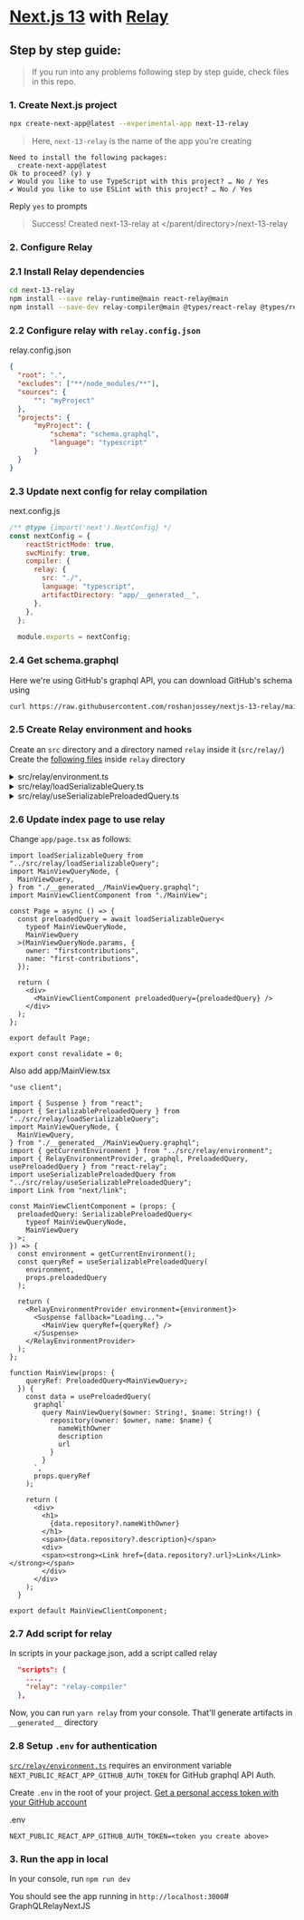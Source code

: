 # [Next.js 13](https://beta.nextjs.org/) with [Relay](https://relay.dev/)

## Step by step guide:
> If you run into any problems following step by step guide, check files in this repo.

### 1. Create Next.js project

```bash
npx create-next-app@latest --experimental-app next-13-relay
```

> Here, `next-13-relay` is the name of the app you're creating

```
Need to install the following packages:
  create-next-app@latest
Ok to proceed? (y) y
✔ Would you like to use TypeScript with this project? … No / Yes
✔ Would you like to use ESLint with this project? … No / Yes
```

Reply `yes` to prompts

> Success! Created next-13-relay at </parent/directory>/next-13-relay

### 2. Configure Relay

### 2.1 Install Relay dependencies

```bash
cd next-13-relay
npm install --save relay-runtime@main react-relay@main
npm install --save-dev relay-compiler@main @types/react-relay @types/relay-runtime
```

### 2.2 Configure relay with `relay.config.json`

relay.config.json
```json
{
  "root": ".",
  "excludes": ["**/node_modules/**"],
  "sources": {
      "": "myProject"
  },
  "projects": {
      "myProject": {
          "schema": "schema.graphql",
          "language": "typescript"
      }
  }
}
```

### 2.3 Update next config for relay compilation

next.config.js

```js
/** @type {import('next').NextConfig} */
const nextConfig = {
    reactStrictMode: true,
    swcMinify: true,
    compiler: {
      relay: {
        src: "./",
        language: "typescript",
        artifactDirectory: "app/__generated__",
      },
    },
  };
  
  module.exports = nextConfig;
```

### 2.4 Get schema.graphql

Here we're using GitHub's graphql API, you can download GitHub's schema using

```bash
curl https://raw.githubusercontent.com/roshanjossey/nextjs-13-relay/main/schema.graphql > schema.graphql
```

### 2.5 Create Relay environment and hooks

Create an `src` directory and a directory named `relay` inside it (`src/relay/`)
Create the [following files](https://github.com/Roshanjossey/nextjs-13-relay/tree/main/src/relay) inside `relay` directory

<details>
<summary>src/relay/environment.ts </summary>

```ts
import {
    Environment,
    Network,
    RecordSource,
    Store,
    RequestParameters,
    QueryResponseCache,
    Variables,
    GraphQLResponse,
    CacheConfig,
  } from "relay-runtime";
  
  const HTTP_ENDPOINT = "https://api.github.com/graphql";
  const IS_SERVER = typeof window === typeof undefined;
  const CACHE_TTL = 5 * 1000; // 5 seconds, to resolve preloaded results
  
  export async function networkFetch(
    request: RequestParameters,
    variables: Variables
  ): Promise<GraphQLResponse> {
    const token = process.env.NEXT_PUBLIC_REACT_APP_GITHUB_AUTH_TOKEN;
    if (token == null || token === "") {
      throw new Error(
        "This app requires a GitHub authentication token to be configured. See readme.md for setup details."
      );
    }
  
    const resp = await fetch(HTTP_ENDPOINT, {
      method: "POST",
      headers: {
        Accept: "application/json",
        Authorization: `bearer ${token}`,
        "Content-Type": "application/json",
      },
      body: JSON.stringify({
        query: request.text,
        variables,
      }),
    });
    const json = await resp.json();
  
    // GraphQL returns exceptions (for example, a missing required variable) in the "errors"
    // property of the response. If any exceptions occurred when processing the request,
    // throw an error to indicate to the developer what went wrong.
    if (Array.isArray(json.errors)) {
      console.error(json.errors);
      throw new Error(
        `Error fetching GraphQL query '${
          request.name
        }' with variables '${JSON.stringify(variables)}': ${JSON.stringify(
          json.errors
        )}`
      );
    }
  
    return json;
  }
  
  export const responseCache: QueryResponseCache | null = IS_SERVER
    ? null
    : new QueryResponseCache({
        size: 100,
        ttl: CACHE_TTL,
      });
  
  function createNetwork() {
    async function fetchResponse(
      params: RequestParameters,
      variables: Variables,
      cacheConfig: CacheConfig
    ) {
      const isQuery = params.operationKind === "query";
      const cacheKey = params.id ?? params.cacheID;
      const forceFetch = cacheConfig && cacheConfig.force;
      if (responseCache != null && isQuery && !forceFetch) {
        const fromCache = responseCache.get(cacheKey, variables);
        if (fromCache != null) {
          return Promise.resolve(fromCache);
        }
      }
  
      return networkFetch(params, variables);
    }
  
    const network = Network.create(fetchResponse);
    return network;
  }
  
  function createEnvironment() {
    return new Environment({
      network: createNetwork(),
      store: new Store(RecordSource.create()),
      isServer: IS_SERVER,
    });
  }
  
  export const environment = createEnvironment();
  
  export function getCurrentEnvironment() {
    if (IS_SERVER) {
      return createEnvironment();
    }
  
    return environment;
  }
```

</details>

<details>
<summary>src/relay/loadSerializableQuery.ts </summary>

```ts
import {
    GraphQLResponse,
    OperationType,
    RequestParameters,
    VariablesOf,
  } from "relay-runtime";
  import { ConcreteRequest } from "relay-runtime/lib/util/RelayConcreteNode";
  import { networkFetch } from "./environment";
  
  export interface SerializablePreloadedQuery<
    TRequest extends ConcreteRequest,
    TQuery extends OperationType
  > {
    params: TRequest["params"];
    variables: VariablesOf<TQuery>;
    response: GraphQLResponse;
  }
  
  // Call into raw network fetch to get serializable GraphQL query response
  // This response will be sent to the client to "warm" the QueryResponseCache
  // to avoid the client fetches.
  export default async function loadSerializableQuery<
    TRequest extends ConcreteRequest,
    TQuery extends OperationType
  >(
    params: RequestParameters,
    variables: VariablesOf<TQuery>
  ): Promise<SerializablePreloadedQuery<TRequest, TQuery>> {
    const response = await networkFetch(params, variables);
    return {
      params,
      variables,
      response,
    };
  }
```
</details>
<details>
<summary> src/relay/useSerializablePreloadedQuery.ts</summary>

```ts
// Convert preloaded query object (with raw GraphQL Response) into
// Relay's PreloadedQuery.

import { useMemo } from "react";
import { PreloadedQuery, PreloadFetchPolicy } from "react-relay";
import { ConcreteRequest, IEnvironment, OperationType } from "relay-runtime";
import { responseCache } from "./environment";
import { SerializablePreloadedQuery } from "./loadSerializableQuery";

// This hook convert serializable preloaded query
// into Relay's PreloadedQuery object.
// It is also writes this serializable preloaded query
// into QueryResponseCache, so we the network layer
// can use these cache results when fetching data
// in `usePreloadedQuery`.
export default function useSerializablePreloadedQuery<
  TRequest extends ConcreteRequest,
  TQuery extends OperationType
>(
  environment: IEnvironment,
  preloadQuery: SerializablePreloadedQuery<TRequest, TQuery>,
  fetchPolicy: PreloadFetchPolicy = "store-or-network"
): PreloadedQuery<TQuery> {
  useMemo(() => {
    writePreloadedQueryToCache(preloadQuery);
  }, [preloadQuery]);

  return {
    environment,
    fetchKey: preloadQuery.params.id ?? preloadQuery.params.cacheID,
    fetchPolicy,
    isDisposed: false,
    name: preloadQuery.params.name,
    kind: "PreloadedQuery",
    variables: preloadQuery.variables,
    dispose: () => {
      return;
    },
  };
}

function writePreloadedQueryToCache<
  TRequest extends ConcreteRequest,
  TQuery extends OperationType
>(preloadedQueryObject: SerializablePreloadedQuery<TRequest, TQuery>) {
  const cacheKey =
    preloadedQueryObject.params.id ?? preloadedQueryObject.params.cacheID;
  responseCache?.set(
    cacheKey,
    preloadedQueryObject.variables,
    preloadedQueryObject.response
  );
}
```
</details>


### 2.6 Update index page to use relay
Change `app/page.tsx` as follows:

```tsx
import loadSerializableQuery from "../src/relay/loadSerializableQuery";
import MainViewQueryNode, {
  MainViewQuery,
} from "./__generated__/MainViewQuery.graphql";
import MainViewClientComponent from "./MainView";

const Page = async () => {
  const preloadedQuery = await loadSerializableQuery<
    typeof MainViewQueryNode,
    MainViewQuery
  >(MainViewQueryNode.params, {
    owner: "firstcontributions",
    name: "first-contributions",
  });

  return (
    <div>
      <MainViewClientComponent preloadedQuery={preloadedQuery} />
    </div>
  );
};

export default Page;

export const revalidate = 0;
```

Also add
app/MainView.tsx 

```tsx
"use client";

import { Suspense } from "react";
import { SerializablePreloadedQuery } from "../src/relay/loadSerializableQuery";
import MainViewQueryNode, {
  MainViewQuery,
} from "./__generated__/MainViewQuery.graphql";
import { getCurrentEnvironment } from "../src/relay/environment";
import { RelayEnvironmentProvider, graphql, PreloadedQuery, usePreloadedQuery } from "react-relay";
import useSerializablePreloadedQuery from "../src/relay/useSerializablePreloadedQuery";
import Link from "next/link";

const MainViewClientComponent = (props: {
  preloadedQuery: SerializablePreloadedQuery<
    typeof MainViewQueryNode,
    MainViewQuery
  >;
}) => {
  const environment = getCurrentEnvironment();
  const queryRef = useSerializablePreloadedQuery(
    environment,
    props.preloadedQuery
  );

  return (
    <RelayEnvironmentProvider environment={environment}>
      <Suspense fallback="Loading...">
        <MainView queryRef={queryRef} />
      </Suspense>
    </RelayEnvironmentProvider>
  );
};

function MainView(props: {
    queryRef: PreloadedQuery<MainViewQuery>;
  }) {
    const data = usePreloadedQuery(
      graphql`
        query MainViewQuery($owner: String!, $name: String!) {
          repository(owner: $owner, name: $name) {
            nameWithOwner
            description
            url
          }
        }
      `,
      props.queryRef
    );
  
    return (
      <div>
        <h1>
          {data.repository?.nameWithOwner}
        </h1>
        <span>{data.repository?.description}</span>
        <div>
        <span><strong><Link href={data.repository?.url}>Link</Link></strong></span>
        </div>
      </div>
    );
  }

export default MainViewClientComponent;
```


### 2.7 Add script for relay

In scripts in your package.json, add a script called relay

```json
  "scripts": {
    ...,
    "relay": "relay-compiler"
  },
```
Now, you can run `yarn relay` from your console. That'll generate artifacts in `__generated__` directory

### 2.8 Setup `.env` for authentication

[`src/relay/environment.ts`](https://github.com/Roshanjossey/nextjs-13-relay/blob/main/src/relay/environment.ts) requires an environment variable `NEXT_PUBLIC_REACT_APP_GITHUB_AUTH_TOKEN` for GitHub graphql API Auth.

Create `.env` in the root of your project. [Get a personal access token with your GitHub account ](https://docs.github.com/en/authentication/keeping-your-account-and-data-secure/creating-a-personal-access-token#creating-a-personal-access-token-classic)

.env
```env
NEXT_PUBLIC_REACT_APP_GITHUB_AUTH_TOKEN=<token you create above>
```

### 3. Run the app in local

In your console, run `npm run dev`

You should see the app running in `http://localhost:3000`# GraphQLRelayNextJS
